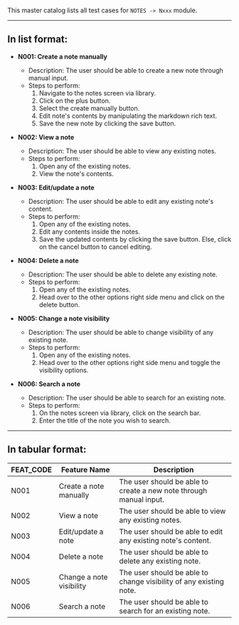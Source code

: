 This master catalog lists all test cases for `NOTES -> Nxxx` module.

---

## In list format:

- **N001: Create a note manually**

  - Description: The user should be able to create a new note through manual input.
  - Steps to perform:
    1. Navigate to the notes screen via library.
    2. Click on the plus button.
    3. Select the create manually button.
    4. Edit note's contents by manipulating the markdown rich text.
    5. Save the new note by clicking the save button.

- **N002: View a note**

  - Description: The user should be able to view any existing notes.
  - Steps to perform:
    1. Open any of the existing notes.
    2. View the note's contents.

- **N003: Edit/update a note**

  - Description: The user should be able to edit any existing note's content.
  - Steps to perform:
    1. Open any of the existing notes.
    2. Edit any contents inside the notes.
    3. Save the updated contents by clicking the save button. Else, click on the cancel button to cancel editing.

- **N004: Delete a note**

  - Description: The user should be able to delete any existing note.
  - Steps to perform:
    1. Open any of the existing notes.
    2. Head over to the other options right side menu and click on the delete button.

- **N005: Change a note visibility**

  - Description: The user should be able to change visibility of any existing note.
  - Steps to perform:
    1. Open any of the existing notes.
    2. Head over to the other options right side menu and toggle the visibility options.

- **N006: Search a note**

  - Description: The user should be able to search for an existing note.
  - Steps to perform:
    1. On the notes screen via library, click on the search bar.
    2. Enter the title of the note you wish to search.

---

## In tabular format:

| FEAT_CODE | Feature Name             | Description                                                        |
| --------- | ------------------------ | ------------------------------------------------------------------ |
| N001      | Create a note manually   | The user should be able to create a new note through manual input. |
| N002      | View a note              | The user should be able to view any existing notes.                |
| N003      | Edit/update a note       | The user should be able to edit any existing note's content.       |
| N004      | Delete a note            | The user should be able to delete any existing note.               |
| N005      | Change a note visibility | The user should be able to change visibility of any existing note. |
| N006      | Search a note            | The user should be able to search for an existing note.            |
